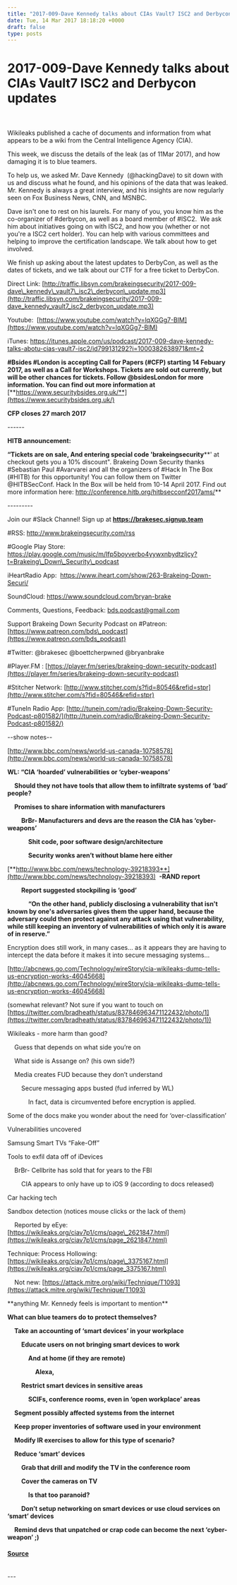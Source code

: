 ```yaml
---
title: "2017-009-Dave Kennedy talks about CIAs Vault7 ISC2 and Derbycon updates"
date: Tue, 14 Mar 2017 18:18:20 +0000
draft: false
type: posts
---
```

# 2017-009-Dave Kennedy talks about CIAs Vault7 ISC2 and Derbycon updates

<br/>

<br/>
Wikileaks published a cache of documents and information from what appears to be a wiki from the Central Intelligence Agency (CIA).

This week, we discuss the details of the leak (as of 11Mar 2017), and how damaging it is to blue teamers.

To help us, we asked Mr. Dave Kennedy  (@hackingDave) to sit down with us and discuss what he found, and his opinions of the data that was leaked. Mr. Kennedy is always a great interview, and his insights are now regularly seen on Fox Business News, CNN, and MSNBC.

Dave isn't one to rest on his laurels. For many of you, you know him as the co-organizer of #derbycon, as well as a board member of #ISC2.  We ask him about initiatives going on with ISC2, and how you (whether or not you're a ISC2 cert holder). You can help with various committees and helping to improve the certification landscape. We talk about how to get involved.

We finish up asking about the latest updates to DerbyCon, as well as the dates of tickets, and we talk about our CTF for a free ticket to DerbyCon.

Direct Link: [http://traffic.libsyn.com/brakeingsecurity/2017-009-dave\_kennedy\_vault7\_isc2\_derbycon\_update.mp3](http://traffic.libsyn.com/brakeingsecurity/2017-009-dave_kennedy_vault7_isc2_derbycon_update.mp3)

Youtube:  [https://www.youtube.com/watch?v=lqXGGg7-BlM](https://www.youtube.com/watch?v=lqXGGg7-BlM)

iTunes: https://itunes.apple.com/us/podcast/2017-009-dave-kennedy-talks-abotu-cias-vault7-isc2/id799131292?i=1000382638971&mt=2

**#Bsides #London is accepting Call for Papers (#CFP) starting 14 Febuary 2017, as well as a Call for Workshops. Tickets are sold out currently, but will be other chances for tickets. Follow @bsidesLondon for more information. You can find out more information at** [**https://www.securitybsides.org.uk/**](https://www.securitybsides.org.uk/)   

**CFP closes 27 march 2017**

\------

**HITB announcement:**

**“Tickets are on sale, And entering special code 'brakeingsecurity****' at checkout gets you a 10% discount". Brakeing Down Security thanks #Sebastian Paul #Avarvarei and all the organizers of #Hack In The Box (#HITB) for this opportunity! You can follow them on Twitter @HITBSecConf. Hack In the Box will be held from 10-14 April 2017. Find out more information here: http://conference.hitb.org/hitbsecconf2017ams/**  

\---------

Join our #Slack Channel! Sign up at **https://brakesec.signup.team**  
  
#RSS: http://www.brakeingsecurity.com/rss  
  
#Google Play Store: https://play.google.com/music/m/Ifp5boyverbo4yywxnbydtzljcy?t=Brakeing\_Down\_Security\_podcast

iHeartRadio App:  https://www.iheart.com/show/263-Brakeing-Down-Securi/

SoundCloud: https://www.soundcloud.com/bryan-brake

Comments, Questions, Feedback: [bds.podcast@gmail.com](mailto:bds.podcast@gmail.com)

Support Brakeing Down Security Podcast on #Patreon: [https://www.patreon.com/bds\_podcast](https://www.patreon.com/bds_podcast)

#Twitter: @brakesec @boettcherpwned @bryanbrake

#Player.FM : [https://player.fm/series/brakeing-down-security-podcast](https://player.fm/series/brakeing-down-security-podcast)

#Stitcher Network: [http://www.stitcher.com/s?fid=80546&refid=stpr](http://www.stitcher.com/s?fid=80546&refid=stpr)

#TuneIn Radio App: [http://tunein.com/radio/Brakeing-Down-Security-Podcast-p801582/](http://tunein.com/radio/Brakeing-Down-Security-Podcast-p801582/)

\--show notes--

[http://www.bbc.com/news/world-us-canada-10758578](http://www.bbc.com/news/world-us-canada-10758578)

**WL: “CIA ‘hoarded’ vulnerabilities or ‘cyber-weapons’**

    **Should they not have tools that allow them to infiltrate systems of ‘bad’ people?**

    **Promises to share information with manufacturers**

        **BrBr- Manufacturers and devs are the reason the CIA has ‘cyber-weapons’**

            **Shit code, poor software design/architecture**

            **Security wonks aren’t without blame here either**

[**http://www.bbc.com/news/technology-39218393**](http://www.bbc.com/news/technology-39218393)  **-RAND report**

        **Report suggested stockpiling is ‘good’**

            **“On the other hand, publicly disclosing a vulnerability that isn't known by one's adversaries gives them the upper hand, because the adversary could then protect against any attack using that vulnerability, while still keeping an inventory of vulnerabilities of which only it is aware of in reserve.”**

Encryption does still work, in many cases… as it appears they are having to intercept the data before it makes it into secure messaging systems…  

[http://abcnews.go.com/Technology/wireStory/cia-wikileaks-dump-tells-us-encryption-works-46045668](http://abcnews.go.com/Technology/wireStory/cia-wikileaks-dump-tells-us-encryption-works-46045668)

(somewhat relevant? Not sure if you want to touch on [https://twitter.com/bradheath/status/837846963471122432/photo/1](https://twitter.com/bradheath/status/837846963471122432/photo/1))

Wikileaks - more harm than good?

    Guess that depends on what side you’re on

    What side is Assange on? (his own side?)

    Media creates FUD because they don’t understand

        Secure messaging apps busted (fud inferred by WL)

            In fact, data is circumvented before encryption is applied.

Some of the docs make you wonder about the need for ‘over-classification’

  

Vulnerabilities uncovered

Samsung Smart TVs “Fake-Off”

Tools to exfil data off of iDevices

    BrBr- Cellbrite has sold that for years to the FBI

        CIA appears to only have up to iOS 9 (according to docs released)

Car hacking tech

Sandbox detection (notices mouse clicks or the lack of them)

    Reported by eEye: [https://wikileaks.org/ciav7p1/cms/page\_2621847.html](https://wikileaks.org/ciav7p1/cms/page_2621847.html)

Technique: Process Hollowing: [https://wikileaks.org/ciav7p1/cms/page\_3375167.html](https://wikileaks.org/ciav7p1/cms/page_3375167.html)

    Not new: [https://attack.mitre.org/wiki/Technique/T1093](https://attack.mitre.org/wiki/Technique/T1093)

\*\*anything Mr. Kennedy feels is important to mention\*\*

**What can blue teamers do to protect themselves?**

    **Take an accounting of ‘smart devices’ in your workplace**

        **Educate users on not bringing smart devices to work**

            **And at home (if they are remote)**

                **Alexa,**

        **Restrict smart devices in sensitive areas**

            **SCIFs, conference rooms, even in ‘open workplace’ areas**

    **Segment possibly affected systems from the internet**

    **Keep proper inventories of software used in your environment**

    **Modify IR exercises to allow for this type of scenario?**

    **Reduce ‘smart’ devices**

        **Grab that drill and modify the TV in the conference room**

        **Cover the cameras on TV**

            **Is that too paranoid?**

        **Don’t setup networking on smart devices or use cloud services on ‘smart’ devices**

    **Remind devs that unpatched or crap code can become the next ‘cyber-weapon’ ;)**

#### [Source](http://brakeingsecurity.com/2017-009-dave-kennedy-talks-abotu-cias-vault7-isc2-and-derbycon-updates)

<br/>
---
